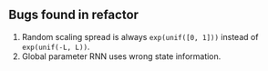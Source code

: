 ## Bugs found in refactor

1. Random scaling spread is always ```exp(unif([0, 1]))``` instead of ```exp(unif(-L, L))```.
2. Global parameter RNN uses wrong state information.